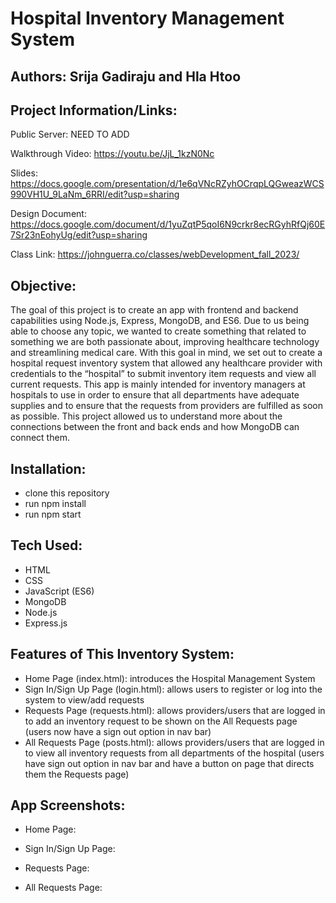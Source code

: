 # Hospital Inventory Management System
## Authors: Srija Gadiraju and Hla Htoo

## Project Information/Links:
Public Server: NEED TO ADD

Walkthrough Video: https://youtu.be/JjL_1kzN0Nc

Slides: https://docs.google.com/presentation/d/1e6qVNcRZyhOCrqpLQGweazWCS990VH1U_9LaNm_6RRI/edit?usp=sharing

Design Document: https://docs.google.com/document/d/1yuZqtP5qoI6N9crkr8ecRGyhRfQj60E7Sr23nEohyUg/edit?usp=sharing

Class Link: https://johnguerra.co/classes/webDevelopment_fall_2023/

## Objective: 
The goal of this project is to create an app with frontend and backend capabilities using Node.js, Express, MongoDB, and ES6. Due to us being able to choose any topic, we wanted to create something that related to something we are both passionate about, improving healthcare technology and streamlining medical care. With this goal in mind, we set out to create a hospital request inventory system that allowed any healthcare provider with credentials to the “hospital” to submit inventory item requests and view all current requests. This app is mainly intended for inventory managers at hospitals to use in order to ensure that all departments have adequate supplies and to ensure that the requests from providers are fulfilled as soon as possible. This project allowed us to understand more about the connections between the front and back ends and how MongoDB can connect them. 

## Installation:
- clone this repository
- run npm install
- run npm start

## Tech Used:
- HTML
- CSS
- JavaScript (ES6)
- MongoDB
- Node.js
- Express.js

## Features of This Inventory System:
- Home Page (index.html): introduces the Hospital Management System
- Sign In/Sign Up Page (login.html): allows users to register or log into the system to view/add requests
- Requests Page (requests.html): allows providers/users that are logged in to add an inventory request to be shown on the All Requests page (users now have a sign out option in nav bar)
- All Requests Page (posts.html): allows providers/users that are logged in to view all inventory requests from all departments of the hospital (users have sign out option in nav bar and have a button on page that directs them the Requests page)

## App Screenshots:
- Home Page:

- Sign In/Sign Up Page:
  
- Requests Page:
  
- All Requests Page: 
